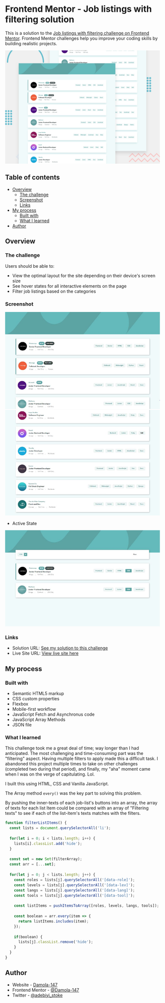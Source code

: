 # Frontend Mentor - Job listings with filtering solution

This is a solution to the [Job listings with filtering challenge on Frontend Mentor](https://www.frontendmentor.io/challenges/job-listings-with-filtering-ivstIPCt). Frontend Mentor challenges help you improve your coding skills by building realistic projects. 

![Preview](./design/desktop-preview.jpg)

## Table of contents

- [Overview](#overview)
  - [The challenge](#the-challenge)
  - [Screenshot](#screenshot)
  - [Links](#links)
- [My process](#my-process)
  - [Built with](#built-with)
  - [What I learned](#what-i-learned)
- [Author](#author)


## Overview

### The challenge

Users should be able to:

- View the optimal layout for the site depending on their device's screen size
- See hover states for all interactive elements on the page
- Filter job listings based on the categories

### Screenshot

![Desktop View](./design/desktop-design.jpg)
![Desktop View](./design/desktop-design-length.jpg)

- Active State

![Desktop View](./design/active-state.jpg)

### Links

- Solution URL: [See my solution to this challenge](https://www.frontendmentor.io/solutions/...)
- Live Site URL: [View live site here](https://damola-147.github.io/...)

## My process

### Built with

- Semantic HTML5 markup
- CSS custom properties
- Flexbox
- Mobile-first workflow
- JavaScript Fetch and Asynchronus code
- JavaScript Array Methods
- JSON file

### What I learned

This challenge took me a great deal of time; way longer than I had anticipated. The most challenging and time-consuming part was the "filtering" aspect. Having multiple filters to apply made this a difficult task. I abandoned this project multiple times to take on other challenges (completed two during that period), and finally, my "aha" moment came when I was on the verge of capitulating. Lol. 

I built this using HTML, CSS and Vanilla JavaScript.

The Array method `every()` was the key part to solving this problem.

By pushing the inner-texts of each job-list's buttons into an array, the array of texts for each list Item could be compared with an array of "Filtering texts" to see if each of the list-item's texts matches with the filters.

```js
function filterListItems() {
  const lists = document.querySelectorAll('li');

  for(let i = 0; i < lists.length; i++) {
    lists[i].classList.add('hide');
  }

  const set = new Set(filterArray);
  const arr = [...set];

  for(let j = 0; j < lists.length; j++) {
    const roles = lists[j].querySelectorAll('[data-role]');
    const levels = lists[j].querySelectorAll('[data-lev]');
    const langs = lists[j].querySelectorAll('[data-lang]');
    const tools = lists[j].querySelectorAll('[data-tool]');

    const listItems = pushItemsToArray([roles, levels, langs, tools]); 

    const boolean = arr.every(item => {
      return listItems.includes(item);
    });

    if(boolean) {
      lists[j].classList.remove('hide');
    }
  }
}
```

## Author

- Website - [Damola-147](https://github.com/Damola-147)
- Frontend Mentor - [@Damola-147](https://www.frontendmentor.io/profile/Damola-147/)
- Twitter - [@adebiyi_stoke](https://www.twitter.com/adebiyi_stoke/)